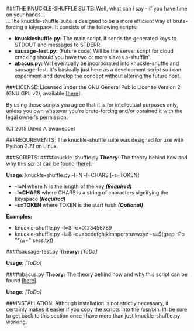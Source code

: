 ###THE KNUCKLE-SHUFFLE SUITE:
Well, what can i say - if you have time on your hands...  
...The knuckle-shuffle suite is designed to be a more efficient way of brute-forcing a 
keyspace. It consists of the following scripts:
* __knuckleshuffle.py:__ The main script. It sends the generated keys to STDOUT and messages to STDERR.
* __sausage-fest.py:__ (Future code) Will be the server script for cloud cracking should you have
  two or more slaves a-shufflin'.
* __abacus.py:__ Will eventually be incorporated into knuckle-shuffle and sausage-fest. It's basically
  just here as a development script so i can experiment and develop the concept without altering the 
  future host. 

###LICENSE:
Licensed under the GNU General Public License Version 2 (GNU GPL v2), 
available \[[here](http://www.gnu.org/licenses/gpl-2.0.txt)].  

By using these scripts you agree that it is for intellectual purposes only, unless you own 
whatever you're brute-forcing and/or obtained it with the legal owner's permission.  
  
(C) 2015 David A Swanepoel


###REQUREMENTS:
The knuckle-shuffle suite was designed for use with Python 2.7.1 on Linux.


###SCRIPTS:
####knuckle-shuffle.py
**Theory:** The theory behind how and why this script can be found \[[here](https://github.com/lord-aceldama/Knuckle-Shuffle-Suite/blob/master/knuckle-shuffle.md)].  
  
**Usage:** knuckle-shuffle.py -l=N -l=CHARS \[-s=TOKEN]
 * **-l=N** where N is the length of the key __*(Required)*__
 * **-l=CHARS** where CHARS is a string of characters signifying the keyspace __*(Required)*__
 * **-s=TOKEN** where TOKEN is the start hash  __*(Optional)*__

**Examples:** 
  * knuckle-shuffle.py -l=3 -c=0123456789
  * knuckle-shuffle.py -l=8 -c=abcdefghjklmnpqrstuvwxyz -s=$(grep -Po "^\w+" sess.txt)

####sausage-fest.py
**Theory:** *[ToDo]*  
  
**Usage:** *[ToDo]*  

####abacus.py
**Theory:** The theory behind how and why this script can be found \[[here](https://github.com/lord-aceldama/Knuckle-Shuffle-Suite/blob/master/abacus.md)].  
  
**Usage:** *[ToDo]*


###INSTALLATION:
Although installation is not strictly necessary, it certainly makes it easier if you copy the scripts 
into the /usr/bin. I'll be sure to get back to this section once i have more than just knuckle-shuffle.py
working.
